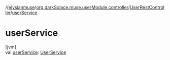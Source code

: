 //[elysianmuse](../../../index.md)/[org.darkSolace.muse.userModule.controller](../index.md)/[UserRestController](index.md)/[userService](user-service.md)

# userService

[jvm]\
val [userService](user-service.md): [UserService](../../org.darkSolace.muse.userModule.service/-user-service/index.md)
